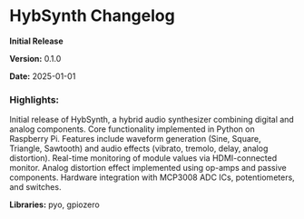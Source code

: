 # HybSynth Changelog

**Initial Release**

**Version:** 0.1.0

**Date:** 2025-01-01

### Highlights:

Initial release of HybSynth, a hybrid audio synthesizer combining digital and analog components.
Core functionality implemented in Python on Raspberry Pi.
Features include waveform generation (Sine, Square, Triangle, Sawtooth) and audio effects (vibrato, tremolo, delay, analog distortion).
Real-time monitoring of module values via HDMI-connected monitor.
Analog distortion effect implemented using op-amps and passive components.
Hardware integration with MCP3008 ADC ICs, potentiometers, and switches.

**Libraries:** pyo, gpiozero

